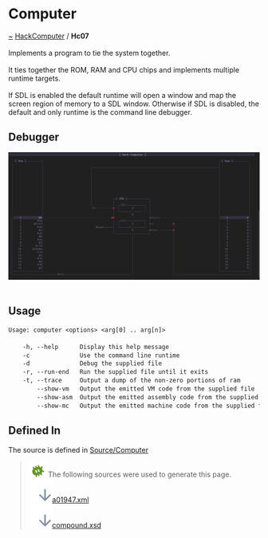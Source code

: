 <a id="computer"></a>
<h1>Computer</h1>
<a id="a01947"></a>
<a href="https://github.com/CharlesCarley/HackComputer#~">~</a>
<a href="index.md#index">HackComputer</a>
<span class="inline-text">/</span>
<span class="bold-text"><b>Hc07</b></span>
<br/>
<br/>
<span class="inline-text">Implements a program to tie the system together.</span>
<br/>
<br/>
<span class="inline-text">
It ties together the ROM, RAM and CPU chips and implements multiple runtime targets.</span>
<br/>
<br/>
<span class="inline-text">
If SDL is enabled the default runtime will open a window and map the screen region of memory to a SDL window. Otherwise if SDL is disabled, the default and only runtime is the command line debugger. </span>
<br/>
<a id="a01947_1hc07debugger"></a>
<a id="debugger"></a>
<h2>Debugger</h2>
<img src="../images/Debugger.png"/><br/>
<br/>
<a id="a01947_1hc07usage"></a>
<a id="usage"></a>
<h2>Usage</h2>

```txt
Usage: computer <options> <arg[0] .. arg[n]>

    -h, --help      Display this help message
    -c              Use the command line runtime
    -d              Debug the supplied file
    -r, --run-end   Run the supplied file until it exits
    -t, --trace     Output a dump of the non-zero portions of ram
        --show-vm   Output the emitted VM code from the supplied file
        --show-asm  Output the emitted assembly code from the supplied file
        --show-mc   Output the emitted machine code from the supplied file
```
<a id="a01947_1hc07defines"></a>
<a id="defined-in"></a>
<h2>Defined In</h2>
<span class="inline-text">The source is defined in </span>
<a href="../../Source/Computer/#source-computer">Source/Computer</a>
<br/>
<blockquote>
<img src="../images/debug.svg"/><span class="inline-text">The following sources were used to generate this page.</span>
<br/>
<span class="icon-list-item"><a href="../xml/a01947.xml#L1" class="icon-list-item"><img src="../images/lookInside.svg" class="icon-list-item"/><span class="icon-list-item">a01947.xml</span>
</a>
</span>
<br/>
<span class="icon-list-item"><a href="../xml/compound.xsd#L1" class="icon-list-item"><img src="../images/lookInside.svg" class="icon-list-item"/><span class="icon-list-item">compound.xsd</span>
</a>
</span>
</blockquote>
</div>
</div>
</body>
</html>
